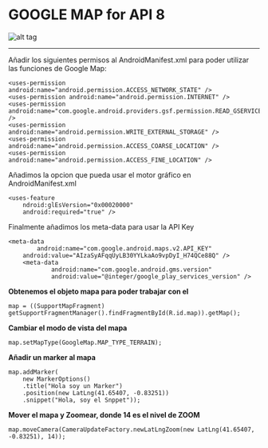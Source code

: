 GOOGLE MAP for API 8
====================
![alt tag](http://www.hosteriamirasierra.com/images/GOOGLE-MAPAS.jpg)

* * *
Añadir los siguientes permisos al AndroidManifest.xml para poder utilizar las funciones de Google Map:

	<uses-permission android:name="android.permission.ACCESS_NETWORK_STATE" />
	<uses-permission android:name="android.permission.INTERNET" />
	<uses-permission android:name="com.google.android.providers.gsf.permission.READ_GSERVICES" />
	<uses-permission android:name="android.permission.WRITE_EXTERNAL_STORAGE" />
	<uses-permission android:name="android.permission.ACCESS_COARSE_LOCATION" />
	<uses-permission android:name="android.permission.ACCESS_FINE_LOCATION" />

Añadimos la opcion que pueda usar el motor gráfico en AndroidManifest.xml

	<uses-feature
		ndroid:glEsVersion="0x00020000"
		android:required="true" />
        
Finalmente añadimos los meta-data para usar la API Key

	<meta-data
	        android:name="com.google.android.maps.v2.API_KEY"
		android:value="AIzaSyAFqqUyLB30YYLkaAo9vpDyI_H74QCe88Q" />
        <meta-data
                android:name="com.google.android.gms.version"
                android:value="@integer/google_play_services_version" />
        


**Obtenemos el objeto mapa para poder trabajar con el**

	map = ((SupportMapFragment) getSupportFragmentManager().findFragmentById(R.id.map)).getMap();
		
**Cambiar el modo de vista del mapa**

	map.setMapType(GoogleMap.MAP_TYPE_TERRAIN);
		
**Añadir un marker al mapa**

	map.addMarker(
		new MarkerOptions()
	    .title("Hola soy un Marker")
	    .position(new LatLng(41.65407, -0.83251))
	    .snippet("Hola, soy el Snppet"));
		
**Mover el mapa y Zoomear, donde 14 es el nivel de ZOOM**

	map.moveCamera(CameraUpdateFactory.newLatLngZoom(new LatLng(41.65407, -0.83251), 14));
